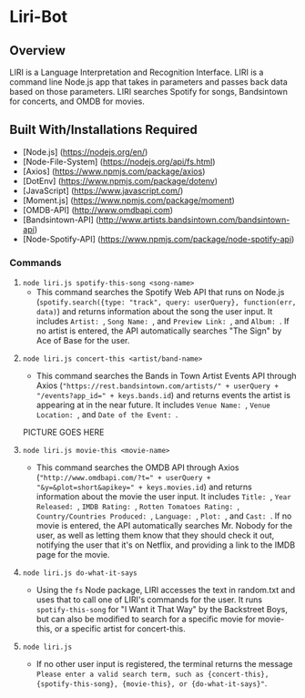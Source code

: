 # Liri-Bot

## Overview
LIRI is a Language Interpretation and Recognition Interface. LIRI is a command line Node.js app that takes in parameters and passes back data based on those parameters. LIRI searches Spotify for songs, Bandsintown for concerts, and OMDB for movies.

## Built With/Installations Required

* [Node.js] (https://nodejs.org/en/)
* [Node-File-System] (https://nodejs.org/api/fs.html)
* [Axios] (https://www.npmjs.com/package/axios)
* [DotEnv] (https://www.npmjs.com/package/dotenv)
* [JavaScript] (https://www.javascript.com/)
* [Moment.js] (https://www.npmjs.com/package/moment)
* [OMDB-API] (http://www.omdbapi.com)
* [Bandsintown-API] (http://www.artists.bandsintown.com/bandsintown-api)
* [Node-Spotify-API] (https://www.npmjs.com/package/node-spotify-api)


### Commands

1. `node liri.js spotify-this-song <song-name>`
    * This command searches the Spotify Web API that runs on Node.js (`spotify.search({type: "track", query: userQuery}, function(err, data)`) and returns information about the song the user input. It includes `Artist: `, `Song Name: `, and `Preview Link: `, and `Album: `. If no artist is entered, the API automatically searches "The Sign" by Ace of Base for the user.
<!-- 
    ![Default Song Output](screenshots/default-spotify-output.png)

    ![Example Song Output](screenshots/example-song-output.png) -->

2. `node liri.js concert-this <artist/band-name>`
    * This command searches the Bands in Town Artist Events API through Axios (`"https://rest.bandsintown.com/artists/" + userQuery + "/events?app_id=" + keys.bands.id`) and returns events the artist is appearing at in the near future. It includes `Venue Name: `, `Venue Location: `, and `Date of the Event: `.

    PICTURE GOES HERE
<!-- ![Example Concert Output](screenshots/example-concert-output.png) -->






3. `node liri.js movie-this <movie-name>`
    * This command searches the OMDB API through Axios (`"http://www.omdbapi.com/?t=" + userQuery + "&y=&plot=short&apikey=" + keys.movies.id`) and returns information about the movie the user input. It includes `Title: `, `Year Released: `, `IMDB Rating: `, `Rotten Tomatoes Rating: `, `Country/Countries Produced: `, `Language: `, `Plot: `, and `Cast: `. If no movie is entered, the API automatically searches Mr. Nobody for the user, as well as letting them know that they should check it out, notifying the user that it's on Netflix, and providing a link to the IMDB page for the movie.

    <!-- ![Default Movie Output](screenshots/default-movie-output.png)

    ![Example Movie Output](screenshots/example-movie-output.png) -->


4. `node liri.js do-what-it-says`
    * Using the `fs` Node package, LIRI accesses the text in random.txt and uses that to call one of LIRI's commands for the user. It runs `spotify-this-song` for "I Want it That Way" by the Backstreet Boys, but can also be modified to search for a specific movie for movie-this, or a specific artist for concert-this.

    <!-- ![Do What It Says Output](screenshots/do-what-it-says.png) -->

5. `node liri.js`
    * If no other user input is registered, the terminal returns the message `Please enter a valid search term, such as {concert-this}, {spotify-this-song}, {movie-this}, or {do-what-it-says}"`.

    <!-- ![Default Output](screenshots/default-output.png) -->